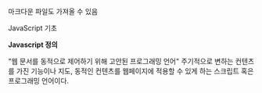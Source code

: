 마크다운 파일도 가져올 수 있음

JavaScript 기초

**Javascript 정의**

"웹 문서를 동적으로 제어하기 위해 고안된 프로그래밍 언어"
주기적으로 변하는 컨텐츠를 가진 기능이나 지도, 동적인 컨텐츠를 웹페이지에 적용할 수 있게 하는 스크립트 혹은 프로그래밍 언어이다.